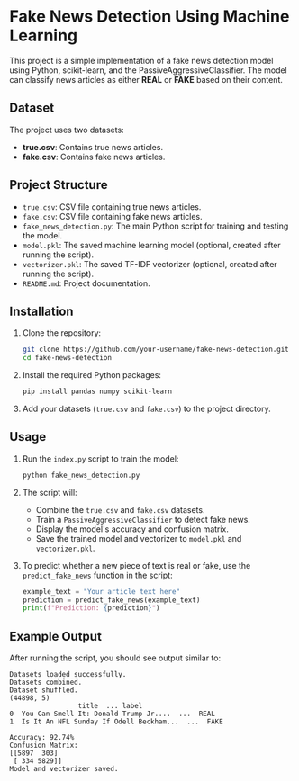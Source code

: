 # Fake News Detection Using Machine Learning

This project is a simple implementation of a fake news detection model using Python, scikit-learn, and the PassiveAggressiveClassifier. The model can classify news articles as either **REAL** or **FAKE** based on their content.

## Dataset

The project uses two datasets:
- **true.csv**: Contains true news articles.
- **fake.csv**: Contains fake news articles.

## Project Structure

- `true.csv`: CSV file containing true news articles.
- `fake.csv`: CSV file containing fake news articles.
- `fake_news_detection.py`: The main Python script for training and testing the model.
- `model.pkl`: The saved machine learning model (optional, created after running the script).
- `vectorizer.pkl`: The saved TF-IDF vectorizer (optional, created after running the script).
- `README.md`: Project documentation.

## Installation

1. Clone the repository:
    ```bash
    git clone https://github.com/your-username/fake-news-detection.git
    cd fake-news-detection
    ```

2. Install the required Python packages:
    ```bash
    pip install pandas numpy scikit-learn
    ```

3. Add your datasets (`true.csv` and `fake.csv`) to the project directory.

## Usage

1. Run the `index.py` script to train the model:
    ```bash
    python fake_news_detection.py
    ```

2. The script will:
   - Combine the `true.csv` and `fake.csv` datasets.
   - Train a `PassiveAggressiveClassifier` to detect fake news.
   - Display the model's accuracy and confusion matrix.
   - Save the trained model and vectorizer to `model.pkl` and `vectorizer.pkl`.

3. To predict whether a new piece of text is real or fake, use the `predict_fake_news` function in the script:
    ```python
    example_text = "Your article text here"
    prediction = predict_fake_news(example_text)
    print(f"Prediction: {prediction}")
    ```

## Example Output

After running the script, you should see output similar to:

```plaintext
Datasets loaded successfully.
Datasets combined.
Dataset shuffled.
(44898, 5)
                 title  ... label
0  You Can Smell It: Donald Trump Jr....  ...  REAL
1  Is It An NFL Sunday If Odell Beckham...  ...  FAKE

Accuracy: 92.74%
Confusion Matrix:
[[5897  303]
 [ 334 5829]]
Model and vectorizer saved.
